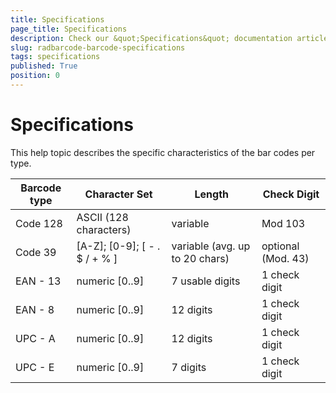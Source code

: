 ```yaml
---
title: Specifications
page_title: Specifications
description: Check our &quot;Specifications&quot; documentation article for the RadBarcode WPF control.
slug: radbarcode-barcode-specifications
tags: specifications
published: True
position: 0
---
```


# Specifications

This help topic describes the specific characteristics of the bar codes per type.

|Barcode type	|Character Set	|Length	|Check Digit|
|---------------|---------------|-------|-----------|
|Code 128	|ASCII (128 characters)	|variable	|Mod 103|
|Code 39	|[A-Z]; [0-9]; [ - . $ / + % ]	|variable (avg. up to 20 chars)	|optional (Mod. 43)|
|EAN - 13	|numeric [0..9]	|7 usable digits	|1 check digit|
|EAN - 8	|numeric [0..9]	|12 digits	|1 check digit|
|UPC - A	|numeric [0..9]	|12 digits	|1 check digit|
|UPC - E	|numeric [0..9]	|7 digits	|1 check digit|